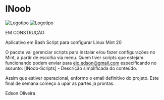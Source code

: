 # lNoob

![Logotipo](https://github.com/EdsonOliveira/lNoob/blob/master/lNoob.png)
![Logotipo](https://github.com/EdsonOliveira/lNoob/blob/master/EmConstrucao.jpg)

EM CONSTRUÇÃO

Aplicativo em Bash Script para configurar Linux Mint 20

O pacote vai gerenciar scripts para instalar e/ou fazer configurações no Mint, a partir de escolha via menu.
Quem tiver scripts que estejam funcionando podem enviar para elo.edson@gmail.com especificando no assunto:
    [lNoob-Scripts] - Descrição simplificada do conteúdo.
    
Assim que estiver operacional, enformo o email definitivo do projeto.
Este final de semana começo a upar as partes já prontas.

Edson Oliveira
